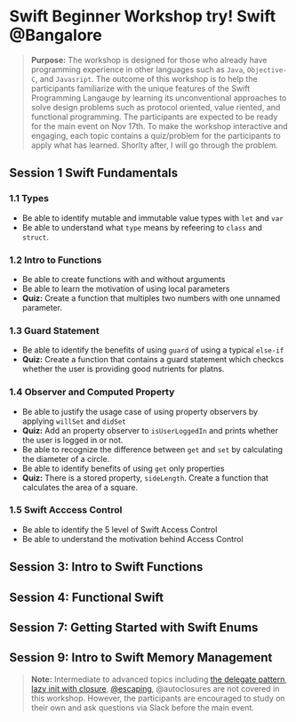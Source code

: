 # Swift Beginner Workshop try! Swift @Bangalore
> **Purpose:** The workshop is designed for those who already have programming experience in other languages such as `Java`, `Objective-C`, and `Javasript`. The outcome of this workshop is to help the participants familiarize with the unique features of the Swift Programming Langauge by learning its unconventional approaches to solve design problems such as protocol oriented, value riented, and functional programming. The participants are expected to be ready for the main event on Nov 17th. To make the workshop interactive and engaging, each topic contains a quiz/problem for the participants to apply what has learned. Shorlty after, I will go through the problem. 

## Session 1 Swift Fundamentals

### 1.1 Types
- Be able to identify mutable and immutable value types with `let` and `var`
- Be able to understand what `type` means by refeering to `class` and `struct`. 

### 1.2 Intro to Functions
- Be able to create functions with and without arguments
- Be able to learn the motivation of using local parameters
- **Quiz:** Create a function that multiples two numbers with one unnamed parameter. 

### 1.3 Guard Statement
- Be able to identify the benefits of using `guard` of using a typical `else-if`
- **Quiz:** Create a function that contains a guard statement which checkcs whether the user is providing good nutrients for platns. 

### 1.4 Observer and Computed Property
- Be able to justify the usage case of using property observers by applying `willSet` and `didSet`
- **Quiz:** Add an property observer to `isUserLoggedIn` and prints whether the user is logged in or not. 
- Be able to recognize the difference between `get` and `set` by calculating the diameter of a circle. 
- Be able to identify benefits of using `get` only properties
- **Quiz:** There is a stored property, `sideLength`. Create a function that calculates the area of a square.  

### 1.5 Swift Acccess Control 
- Be able to identify the 5 level of Swift Access Control 
- Be able to understand the motivation behind Access Control

## Session 3: Intro to Swift Functions

## Session 4: Functional Swift

## Session 7: Getting Started with Swift Enums

## Session 9: Intro to Swift Memory Management


> **Note:** Intermediate to advanced topics including [the delegate pattern](https://www.bobthedeveloper.io/blog/the-complete-understanding-of-swift-delegate-and-data-source), [lazy init with closure](https://www.bobthedeveloper.io/blog/swift-lazy-initialization-with-closures), [@escaping](https://www.andrewcbancroft.com/2017/04/26/what-in-the-world-is-an-escaping-closure-in-swift/
), @autoclosures are not covered in this workshop. However, the participants are encouraged to study on their own and ask questions via Slack before the main event. 
